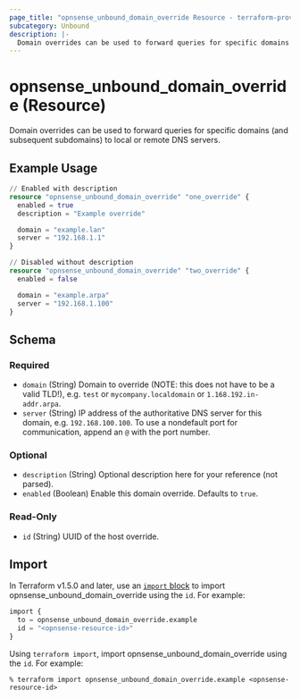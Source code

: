 ```yaml
---
page_title: "opnsense_unbound_domain_override Resource - terraform-provider-opnsense"
subcategory: Unbound
description: |-
  Domain overrides can be used to forward queries for specific domains (and subsequent subdomains) to local or remote DNS servers.
---
```


# opnsense_unbound_domain_override (Resource)

Domain overrides can be used to forward queries for specific domains (and subsequent subdomains) to local or remote DNS servers.

## Example Usage

```terraform
// Enabled with description
resource "opnsense_unbound_domain_override" "one_override" {
  enabled = true
  description = "Example override"

  domain = "example.lan"
  server = "192.168.1.1"
}

// Disabled without description
resource "opnsense_unbound_domain_override" "two_override" {
  enabled = false

  domain = "example.arpa"
  server = "192.168.1.100"
}
```

<!-- schema generated by tfplugindocs -->
## Schema

### Required

- `domain` (String) Domain to override (NOTE: this does not have to be a valid TLD!), e.g. `test` or `mycompany.localdomain` or `1.168.192.in-addr.arpa`.
- `server` (String) IP address of the authoritative DNS server for this domain, e.g. `192.168.100.100`. To use a nondefault port for communication, append an `@` with the port number.

### Optional

- `description` (String) Optional description here for your reference (not parsed).
- `enabled` (Boolean) Enable this domain override. Defaults to `true`.

### Read-Only

- `id` (String) UUID of the host override.

## Import

In Terraform v1.5.0 and later, use an [`import` block](https://developer.hashicorp.com/terraform/language/import) to import opnsense_unbound_domain_override using the `id`. For example:

```terraform
import {
  to = opnsense_unbound_domain_override.example
  id = "<opnsense-resource-id>"
}
```

Using `terraform import`, import opnsense_unbound_domain_override using the `id`. For example:

```console
% terraform import opnsense_unbound_domain_override.example <opnsense-resource-id>
```
